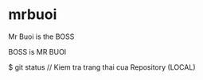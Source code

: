 # mrbuoi
Mr Buoi is the BOSS

BOSS is MR BUOI

$ git status // Kiem tra trang thai cua Repository (LOCAL)